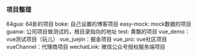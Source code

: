 ### 项目整理
64gua: 64卦的项目
boke: 自己设置的博客项目
easy-mock: mock数据的项目
guanw: 公司项目做测试的，根目录指向的地址
test: 黄飘的项目
vue_demo：vue测试项目（玩儿）
vue_juejin：掘金项目
vue_pro: vue社区项目
vueChannel：代理商项目
wechatLink: 微信公众号授权服务端项目

